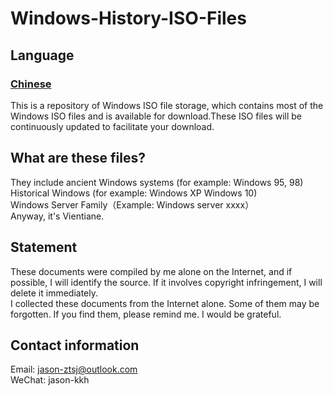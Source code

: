 # Windows-History-ISO-Files
## Language
### [Chinese](https://github.com/Jason-ztsj/Windows-History-ISO-Files/blob/main/Windows-History-ISO-Files/zh-cn.md)
This is a repository of Windows ISO file storage, which contains most of the Windows ISO files and is available for download.These ISO files will be continuously updated to facilitate your download.   

## What are these files?
They include ancient Windows systems (for example: Windows 95, 98)  
Historical Windows (for example: Windows XP Windows 10)   
Windows Server Family（Example: Windows server xxxx）    
Anyway, it's Vientiane.
## Statement
These documents were compiled by me alone on the Internet, and if possible, I will identify the source. If it involves copyright infringement, I will delete it immediately.    
I collected these documents from the Internet alone. Some of them may be forgotten. If you find them, please remind me. I would be grateful.
## Contact information
Email: jason-ztsj@outlook.com    
WeChat: jason-kkh
